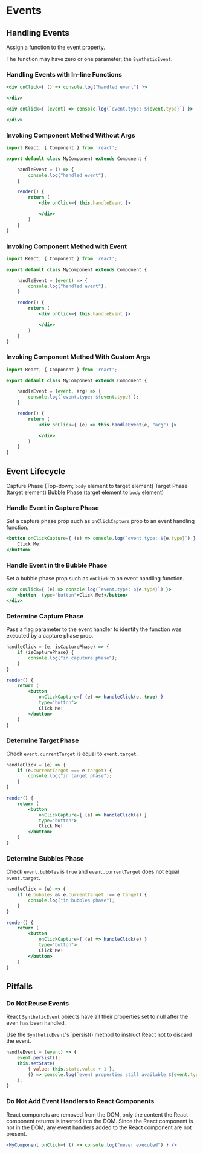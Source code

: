 # Events

## Handling Events

Assign a function to the event property.

The function may have zero or one parameter; the `SyntheticEvent`.

### Handling Events with In-line Functions

```jsx
<div onClick={ () => console.log("handled event") }>

</div>
```

```jsx
<div onClick={ (event) => console.log(`event.type: ${event.type}`) }>

</div>
```

### Invoking Component Method Without Args

```jsx
import React, { Component } from 'react';

export default class MyComponent extends Component {

    handleEvent = () => {
        console.log("handled event");
    }

    render() {
        return (
            <div onClick={ this.handleEvent }>

            </div>
        )
    }
}
```

### Invoking Component Method with Event

```jsx
import React, { Component } from 'react';

export default class MyComponent extends Component {

    handleEvent = (event) => {
        console.log("handled event");
    }

    render() {
        return (
            <div onClick={ this.handleEvent }>

            </div>
        )
    }
}
```

### Invoking Component Method With Custom Args

```jsx
import React, { Component } from 'react';

export default class MyComponent extends Component {

    handleEvent = (event, arg) => {
        console.log(`event.type: ${event.type}`);
    }

    render() {
        return (
            <div onClick={ (e) => this.handleEvent(e, "arg") }>

            </div>
        )
    }
}
```

## Event Lifecycle

Capture Phase (Top-down; `body` element to target element)
Target Phase (target element)
Bubble Phase (target element to `body` element)

### Handle Event in Capture Phase

Set a capture phase prop such as `onClickCapture` prop to an event handling function.

```jsx
<button onClickCapture={ (e) => console.log(`event.type: ${e.type}`) } >
    Click Me!
</button>
```

### Handle Event in the Bubble Phase

Set a bubble phase prop such as `onClick` to an event handling function.

```jsx
<div onClick={ (e) => console.log(`event.type: ${e.type}`) }>
    <button  type="button">Click Me!</button>
</div>
```

### Determine Capture Phase

Pass a flag parameter to the event handler to identify the function was executed by a capture phase prop.

```jsx
handleClick = (e, isCapturePhase) => {
    if (isCapturePhase) {
        console.log("in caputure phase");
    }
}

render() {
    return (
        <button 
            onClickCapture={ (e) => handleClick(e, true) } 
            type="button">
            Click Me!
        </button>
    )
}
```

### Determine Target Phase

Check `event.currentTarget` is equal to `event.target`.

```jsx
handleClick = (e) => {
    if (e.currentTarget === e.target) {
        console.log("in target phase");
    }
}

render() {
    return (
        <button 
            onClickCapture={ (e) => handleClick(e) } 
            type="button">
            Click Me!
        </button>
    )
}
```

### Determine Bubbles Phase

Check `event.bubbles` is `true` and `event.currentTarget` does not equal `event.target`.

```jsx
handleClick = (e) => {
    if (e.bubbles && e.currentTarget !== e.target) {
        console.log("in bubbles phase");
    }
}

render() {
    return (
        <button 
            onClickCapture={ (e) => handleClick(e) } 
            type="button">
            Click Me!
        </button>
    )
}
```

## Pitfalls

### Do Not Reuse Events

React `SyntheticEvent` objects have all their properties set to null after the even has been handled.

Use the `SyntheticEvent`'s `persist() method to instruct React not to discard the event.

```jsx
handleEvent = (event) => {
    event.persist();
    this.setState(
        { value: this.state.value + 1 },
        () => console.log(`event properties still available ${event.type}`)
    );
}
```

### Do Not Add Event Handlers to React Components

React componets are removed from the DOM, only the content the React component returns is inserted into the DOM.  Since the React component is not in the DOM, any event handlers added to the React component are not present.

```jsx
<MyComponent onClick={ () => console.log("never executed") } />
```
